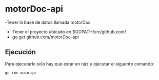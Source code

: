 # motorDoc-api

-Tener la base de datos llamada motorDoc
- Tener el proyecto ubicado en $GOPATH/src/github.com/
- go get github.com/motorDoc-api


## Ejecución
Para ejecutarlo solo hay que estar en raíz y ejecutar el siguente comando:

`go run main.go` 